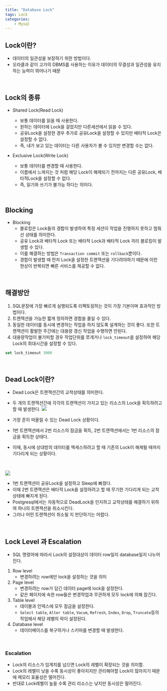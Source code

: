 ```yaml
---
title: "Database Lock"
tags: Lock
categories: 
    - Mysql
---
```


## Lock이란?
- 데이터의 일관성을 보장하기 위한 방법이다.
- 오라클과 같이 고가의 DBMS를 사용하는 이유가 데이터의 무결성과 일관성을 유지하는 능력이 뛰어나기 때문

<br>

## Lock의 종류
- Shared Lock(Read Lock)
	- 보통 데이터를 읽을 때 사용한다.
	- 원하는 데이터에 Lock을 걸었지만 다른세션에서 읽을 수 있다.
	- 공유Lock을 설정한 경우 추가로 공유Lock을 설정할 수 있지만 배타적 Lock은 설정할 수 없다.
	- 즉, 내가 보고 있는 데이터는 다른 사용자가 볼 수 있지만 변경할 수는 없다.

- Exclusive Lock(Write Lock)
	- 보통 데이터를 변경할 때 사용한다.
	- 이름에서 느껴지는 것 처럼 해당 Lock이 해제되기 전까지는 다른 공유Lock, 배타적Lock을 설정할 수 없다.
	- 즉, 읽기와 쓰기가 불가능 하다는 의미다.

<br>

## Blocking
- Blocking
	- 블로킹은 Lock들의 경합이 발생하여 특정 세션이 작업을 진행하지 못하고 멈춰 선 상태를 의미한다.
	- 공유 Lock과 배타적 Lock 또는 배타적 Lock과 배타적 Lock 끼리 블로킹이 발생할 수 있다.
	- 이를 해결하는 방법은 `Transaction commit` 또는 `rollback`뿐이다.
	- 경합이 발생할 때 먼저 Lock을 설정한 트랜잭션을 기다려야하기 때문에 이런 현상이 반복되면 빠른 서비스를 제공할 수 없다.

<br>

## 해결방안
1. SQL문장에 가장 빠르게 실행되도록 리펙토링하는 것이 가장 기본이며 효과적인 방법이다.
2. 트랜잭션을 가능한 짧게 정의하면 경합을 줄일 수 있다.
3. 동일한 데이터를 동시에 변경하는 작업을 하지 않도록 설계하는 것이 좋다. 또한 트랜잭션이 활발한 주간에는 대용량 갱신 작업을 수행하면 안된다.
4. 대용량작업이 불가피할 경우 작업단위를 쪼개거나 `lock_timeout`을 설정하여 해당Lock의 최대시간을 설정할 수 있다.

```sql
set lock_timeout 3000
```

<br>

## Dead Lock이란?
- Dead Lock은 트랜잭션간의 교착상태를 의미한다.
- 두 개의 트랜잭션간에 각각의 트랜잭션이 가지고 있는 리소스의 Lock을 획득하려고 할 때 발생한다.
![](https://miro.medium.com/max/1152/1*RBAssm3L_5uDG2S-4nTWKg.png)

- 가장 흔히 떠올릴 수 있는 Dead Lock 상황이다.
- 1번 트랜잭션에서 2번 리소스의 잠금을 획득, 2번 트랜잭션에서는 1번 리소스의 잠금을 획득한 상태다.
- 이때, 동시에 상대방의 데이터를 엑세스하려고 할 때 기존의 Lock이 해제될 때까지 기다리게 되는 상황이다.

<br>

![](https://miro.medium.com/max/1140/1*oyvzeTR0huqpe8GbVRZX-w.png)
- 1번 트랜잭션이 공유Lock을 설정하고 Sleep에 빠졌다.
- 이때 2번 트랜잭션은 배타적 Lock을 설정하려고 할 때 무기한 기다리게 되는 교착상태에 빠지게 된다.
- Postgresql에서는 자동적으로 DeadLock을 인지하고 교착상태를 해결하기 위하여 하나의 트랜잭션을 취소시킨다.
- 그러나 어떤 트랜잭션이 취소될 지 판단하기는 어렵다.

<br>

## Lock Level 과 Escalation
- SQL 명령어에 따라서 Lock의 설정대상이 데이터 row일지 database일지 나누어진다.
1. Row level
	- 변경하려는 row에만 lock을 설정하는 것을 의미
2. Page level
	- 변경하려는 row가 담긴 데이터 page에 lock을 설정한다.
	- 같은 페이지에 속한 row들은 변경작업과 무관하게 모두 lock에 의해 잠긴다.
3. Table level
	- 데이블과 인덱스에 모두 잠금을 설정한다.
	- `Select table`, `Alter table`, `Vacum`, `Refresh`, `Index`, `Drop`, `Truncate`등의 작업헤서 해당 레벨의 락이 설정된다.
4. Database level
	- 데이터베이스를 복구하거나 스키마를 변경할 때 발생한다.

<br>

### Escalation
- Lock의 리소스가 임계치를 넘으면 Lock의 레벨이 확장되는 것을 의미함.
- Lock의 레벨이 낮을 수록 동시성이 좋아지지만 관리해야할 Lock이 많아지기 때문에 메모리 효율성은 떨어진다.
- 반대로 Lock레벨이 높을 수록 관리 리소스는 낮지만 동시성은 떨어진다.




